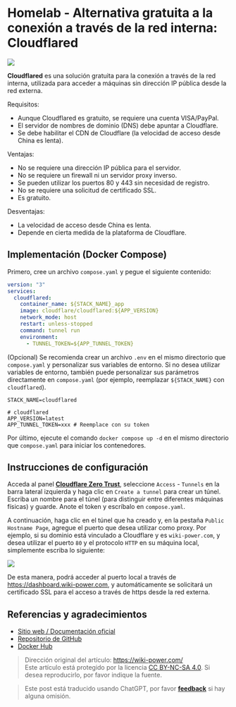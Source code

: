 # Homelab - Alternativa gratuita a la conexión a través de la red interna: Cloudflared

![](https://wiki-media-1253965369.cos.ap-guangzhou.myqcloud.com/img/20230416143051.png)

**Cloudflared** es una solución gratuita para la conexión a través de la red interna, utilizada para acceder a máquinas sin dirección IP pública desde la red externa.

Requisitos:

- Aunque Cloudflared es gratuito, se requiere una cuenta VISA/PayPal.
- El servidor de nombres de dominio (DNS) debe apuntar a Cloudflare.
- Se debe habilitar el CDN de Cloudflare (la velocidad de acceso desde China es lenta).

Ventajas:

- No se requiere una dirección IP pública para el servidor.
- No se requiere un firewall ni un servidor proxy inverso.
- Se pueden utilizar los puertos 80 y 443 sin necesidad de registro.
- No se requiere una solicitud de certificado SSL.
- Es gratuito.

Desventajas:

- La velocidad de acceso desde China es lenta.
- Depende en cierta medida de la plataforma de Cloudflare.

## Implementación (Docker Compose)

Primero, cree un archivo `compose.yaml` y pegue el siguiente contenido:

```yaml title="compose.yaml"
version: "3"
services:
  cloudflared:
    container_name: ${STACK_NAME}_app
    image: cloudflare/cloudflared:${APP_VERSION}
    network_mode: host
    restart: unless-stopped
    command: tunnel run
    environment:
      - TUNNEL_TOKEN=${APP_TUNNEL_TOKEN}
```

(Opcional) Se recomienda crear un archivo `.env` en el mismo directorio que `compose.yaml` y personalizar sus variables de entorno. Si no desea utilizar variables de entorno, también puede personalizar sus parámetros directamente en `compose.yaml` (por ejemplo, reemplazar `${STACK_NAME}` con `cloudflared`).

```dotenv title=".env"
STACK_NAME=cloudflared

# cloudflared
APP_VERSION=latest
APP_TUNNEL_TOKEN=xxx # Reemplace con su token
```

Por último, ejecute el comando `docker compose up -d` en el mismo directorio que `compose.yaml` para iniciar los contenedores.

## Instrucciones de configuración

Acceda al panel [**Cloudflare Zero Trust**](https://one.dash.cloudflare.com/), seleccione `Access` - `Tunnels` en la barra lateral izquierda y haga clic en `Create a tunnel` para crear un túnel. Escriba un nombre para el túnel (para distinguir entre diferentes máquinas físicas) y guarde. Anote el token y escríbalo en `compose.yaml`.

A continuación, haga clic en el túnel que ha creado y, en la pestaña `Public Hostname Page`, agregue el puerto que desea utilizar como proxy. Por ejemplo, si su dominio está vinculado a Cloudflare y es `wiki-power.com`, y desea utilizar el puerto `80` y el protocolo `HTTP` en su máquina local, simplemente escriba lo siguiente:

![](https://wiki-media-1253965369.cos.ap-guangzhou.myqcloud.com/img/20230416183438.png)

De esta manera, podrá acceder al puerto local a través de <https://dashboard.wiki-power.com>, y automáticamente se solicitará un certificado SSL para el acceso a través de https desde la red externa.

## Referencias y agradecimientos

- [Sitio web / Documentación oficial](https://developers.cloudflare.com/cloudflare-one/connections/connect-apps/)
- [Repositorio de GitHub](https://github.com/cloudflare/cloudflared)
- [Docker Hub](https://hub.docker.com/r/cloudflare/cloudflared)

> Dirección original del artículo: <https://wiki-power.com/>  
> Este artículo está protegido por la licencia [CC BY-NC-SA 4.0](https://creativecommons.org/licenses/by/4.0/deed.zh). Si desea reproducirlo, por favor indique la fuente.

> Este post está traducido usando ChatGPT, por favor [**feedback**](https://github.com/linyuxuanlin/Wiki_MkDocs/issues/new) si hay alguna omisión.
